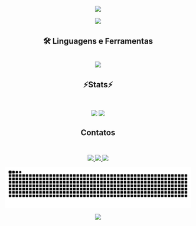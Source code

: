 <p align="center">
  <img src="https://capsule-render.vercel.app/api?type=waving&color=6C63FF&height=200&section=header&text=Eduardo%20Ferreira&fontSize=40&fontColor=ffffff&animation=fadeIn&fontAlignY=35" />
</p>
<p align="center">
<img src="https://readme-typing-svg.herokuapp.com?font=Fira+Code&size=24&pause=1000&color=6C63FF&width=435&lines=Olá!+Eu+sou+Eduardo+Ferreira;Estudante+de+Java%2C+HTML+e+CSS;Sempre+buscando+evoluir!" />
</p>

<h2 align="center">🛠️ Linguagens e Ferramentas</h2>
<br>
<div align="center" >
  <img src="https://skillicons.dev/icons?i=java,html,css,vscode,eclipse,github,git" />
</div>


<h2 align="center" >⚡Stats⚡</h2>
<br>
<p align="center">
  <img height="180em" src="https://github-readme-stats.vercel.app/api?username=EduardoFerreiraa&show_icons=true&theme=tokyonight&include_all_commits=true&count_private=true" />
  <img height="180em" src="https://github-readme-stats.vercel.app/api/top-langs/?username=EduardoFerreiraa&layout=compact&langs_count=7&theme=tokyonight"/>
</p>


<h2 align="center"> Contatos</h2>
<br>
<p align="center">
  <a href="https://instagram.com/seu-instagram" target="_blank">
    <img src="https://img.shields.io/badge/Instagram-6C63FF?style=for-the-badge&logo=instagram&logoColor=white"/>
  </a>
  <a href="eduardoferreiraalmeida20@gmail.com">
    <img src="https://img.shields.io/badge/Gmail-6C63FF?style=for-the-badge&logo=gmail&logoColor=white"/>
  </a>
  <a href="https://linkedin.com/in/[seu-linkedin](https://www.linkedin.com/in/eduardo-ferreira-011a9435b/)" target="_blank">
    <img src="https://img.shields.io/badge/LinkedIn-6C63FF?style=for-the-badge&logo=linkedin&logoColor=white"/>
  </a>
</p>

<p align="center">
  <img src="https://raw.githubusercontent.com/EduardoFerreiraa/EduardoFerreiraa/output/snake.svg" alt="Snake animation" />
</p>

<p align="center">
  <img src="https://capsule-render.vercel.app/api?type=waving&color=6C63FF&height=120&section=footer"/>
</p>
